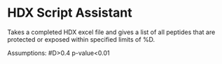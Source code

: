 # HDX Script Assistant

Takes a completed HDX excel file and gives a list of all peptides that are protected or exposed within specified limits of %D.

Assumptions:
#D>0.4
p-value<0.01
